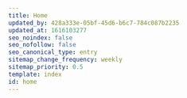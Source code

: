 ```yaml
---
title: Home
updated_by: 428a333e-05bf-45d6-b6c7-784c087b2235
updated_at: 1616103277
seo_noindex: false
seo_nofollow: false
seo_canonical_type: entry
sitemap_change_frequency: weekly
sitemap_priority: 0.5
template: index
id: home
---
```

